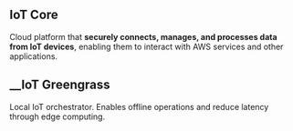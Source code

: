 ## __IoT Core__

Cloud platform that **securely connects, manages, and processes data from IoT devices**, enabling them to interact with AWS services and other applications.
## __IoT Greengrass

Local IoT orchestrator. Enables offline operations and reduce latency through edge computing.